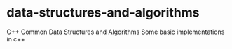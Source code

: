 # data-structures-and-algorithms
C++ Common Data Structures and Algorithms
Some basic implementations in c++
